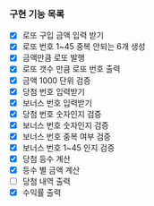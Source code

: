 ### 구현 기능 목록
- [x] 로또 구입 금액 입력 받기
- [x] 로또 번호 1~45 중복 안되는 6개 생성
- [x] 금액만큼 로또 발행
- [x] 로또 갯수 만큼 로또 번호 출력
- [x] 금액 1000 단위 검증
- [x] 당첨 번호 입력받기
- [x] 보너스 번호 입력받기
- [x] 당첨 번호 숫자인지 검증
- [x] 보너스 번호 숫자인지 검증
- [x] 보너스 번호 중복 여부 검증
- [x] 보너스 번호 1~45 인지 검증
- [x] 당첨 등수 계산
- [x] 등수 별 금액 계산
- [ ] 당첨 내역 출력
- [x] 수익률 출력
